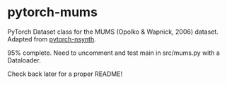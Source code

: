 <!-- TODO: https://archives.ismir.net/ismir2005/paper/000080.pdf -->
<!-- Create a mapping function in utils.py? -->

# pytorch-mums

PyTorch Dataset class for the MUMS (Opolko & Wapnick, 2006) dataset. Adapted from [pytorch-nsynth](https://github.com/kwon-young/pytorch-nsynth).

95% complete. Need to uncomment and test main in src/mums.py with a Dataloader.

Check back later for a proper README!